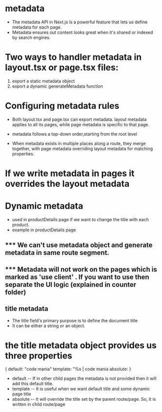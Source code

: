 # metadata

- The metadata API in Next.js is a powerful feature that lets us define metadata for each page.
- Metadata ensures out content looks great when it's shared or indexed by search engines.

# Two ways to handler metadata in layout.tsx or page.tsx files:

1. export a static metadata object
2. export a dynamic generateMetadata function

# Configuring metadata rules

- Both layout.tsx and page.tsx can export metadata. layout metadata applies to all its pages, while page metadata is specific to that page.

- metadata follows a top-down order,starting from the root level

- When metadata exists in multiple places along a route, they merge together, with page metadata overriding layout metadata for matching properties.

# If we write metadata in pages it overrides the layout metadata

# Dynamic metadata
- used in productDetails page if we want to change the title with each product.
- example in productDetails page

## *** We can't use metadata object and generate metadata in same route segment.

## *** Metadata will not work on the pages which is marked as 'use client' .  If you want to use then separate the UI logic (explained in counter folder)


## title metadata

- The title field's primary purpose is to define the document title
- It can be either a string or an object.

# the title metadata object provides us three properties
{
    default: "code mania"
    template: "%s | code mania
    absolute:
}
- default -- If in other child pages the metadata is not provided then it will add this default title.
- template -- It is useful when we want default title and some dynamic page title
- absolute -- It will override the title set by the parent route/page. So, It is written in child route/page